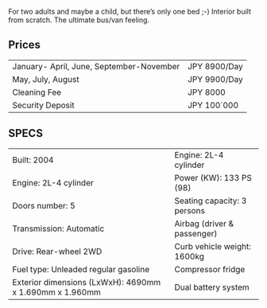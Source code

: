 For two adults and maybe a child, but there’s only one bed ;-) Interior built from scratch. The ultimate bus/van feeling.

## Prices
|  |  |
| --- | --- |
| January- April, June, September-November | JPY 8900/Day |
| May, July, August | JPY 9900/Day |
| Cleaning Fee | JPY 8000 |
| Security Deposit | JPY 100`000|

## SPECS
| | |
| --- | --- |
| Built: 2004 | Engine: 2L-4 cylinder |
| Engine: 2L-4 cylinder | Power (KW): 133 PS (98) |
| Doors number: 5 | Seating capacity: 3 persons
| Transmission: Automatic | Airbag (driver & passenger)
| Drive: Rear-wheel 2WD | Curb vehicle weight: 1600kg
| Fuel type: Unleaded regular gasoline | Compressor fridge
| Exterior dimensions (LxWxH): 4690mm x 1.690mm x 1.960mm | Dual battery system |